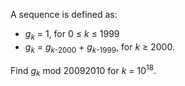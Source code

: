 <p>A sequence is defined as:</p>
<p>
</p><ul><li><var>g</var><sub><var>k</var></sub> = 1, for 0 ≤ <var>k</var> ≤ 1999</li>
<li><var>g</var><sub><var>k</var></sub> = <var>g</var><sub><var>k</var>-2000</sub> + <var>g</var><sub><var>k</var>-1999</sub>, for <var>k</var> ≥ 2000.
</li></ul><p>Find <var>g</var><sub><var>k</var></sub> mod 20092010 for <var>k</var> = 10<sup>18</sup>.</p>
